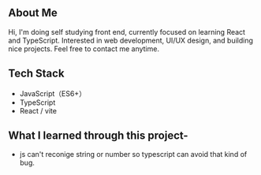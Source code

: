 ## About Me
Hi, I'm doing self studying front end, currently focused on learning React and TypeScript. Interested in web development, UI/UX design, and building nice projects. Feel free to contact me anytime.

## Tech Stack
- JavaScript（ES6+）
- TypeScript
- React / vite

## What I learned through this project-
- js can't reconige string or number so typescript can avoid that kind of bug.

